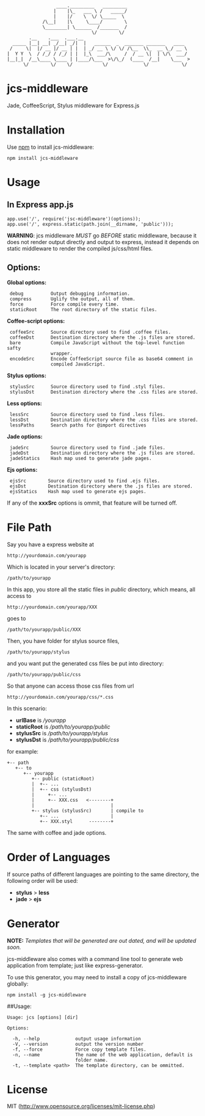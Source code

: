 <!-- vim: set et ai nu ts=4 sw=4 cc=80: -->

                      ____._________   _________                   
                     |    |\_   ___ \ /   _____/                   
                     |    |/    \  \/ \_____  \                    
                 /\__|    |\     \____/        \                   
                 \________| \______  /_______  /                   
                                   \/        \/                    
            .__    .___  .___.__                                       
      _____ |__| __| _/__| _/|  |   ______  _  _______ _______   ____  
     /     \|  |/ __ |/ __ | |  | _/ __ \ \/ \/ /\__  \\_  __ \_/ __ \ 
    |  Y Y  \  / /_/ / /_/ | |  |_\  ___/\     /  / __ \|  | \/\  ___/ 
    |__|_|  /__\____ \____ | |____/\___  >\/\_/  (____  /__|    \___  >
          \/        \/    \/           \/             \/            \/ 

jcs-middleware
==============

Jade, CoffeeScript, Stylus middleware for Express.js

Installation
============

Use [npm](www.npmjs.org) to install jcs-middleware:

    npm install jcs-middleware

Usage
=====

## In Express app.js

    app.use('/', require('jsc-middleware')(options));
    app.use('/', express.static(path.join(__dirname, 'public')));

**WARNING**: jcs middleware *MUST* go *BEFORE* static middleware, because it
does not render output directly and output to express, instead it depends on
static middleware to render the compiled js/css/html files.

## Options:
 
**Global options:**

     debug          Output debugging information.
     compress       Uglify the output, all of them.
     force          Force compile every time.
     staticRoot     The root directory of the static files.

**Coffee-script options:**

     coffeeSrc      Source directory used to find .coffee files.
     coffeeDst      Destination directory where the .js files are stored.
     bare           Compile JavaScript without the top-level function safty
                    wrapper.
     encodeSrc      Encode CoffeeScript source file as base64 comment in
                    compiled JavaScript.

**Stylus options:**

     stylusSrc      Source directory used to find .styl files.
     stylusDst      Destination directory where the .css files are stored.

**Less options:**

     lessSrc        Source directory used to find .less files.
     lessDst        Destination directory where the .css files are stored.
     lessPaths      Search paths for @import directives

**Jade options:**

     jadeSrc        Source directory used to find .jade files.
     jadeDst        Destination directory where the .js files are stored.
     jadeStatics    Hash map used to generate jade pages.

**Ejs options:**

     ejsSrc        Source directory used to find .ejs files.
     ejsDst        Destination directory where the .js files are stored.
     ejsStatics    Hash map used to generate ejs pages.

If any of the **xxxSrc** options is ommit, that feature will be turned off.

File Path
=========

Say you have a express website at 

    http://yourdomain.com/yourapp

Which is located in your server's directory:

    /path/to/yourapp

In this app, you store all the static files in *public* directory, which
means, all access to

    http://yourdomain.com/yourapp/XXX

goes to

    /path/to/yourapp/public/XXX

Then, you have folder for stylus source files,

    /path/to/yourapp/stylus

and you want put the generated css files be put into directory:

    /path/to/yourapp/public/css

So that anyone can access those css files from url 

    http://yourdomain.com/yourapp/css/*.css

In this scenario:

* **urlBase** is    */yourapp*
* **staticRoot** is */path/to/yourapp/public*
* **stylusSrc** is  */path/to/yourapp/stylus*
* **stylusDst** is  */path/to/yourapp/public/css*

for example:

    +-- path
       +-- to
          +-- yourapp
             +-- public (staticRoot)
             |  +-- ...
             |  +-- css (stylusDst)
             |     +-- ...
             |     +-- XXX.css   <--------+
             |                            |
             +-- stylus (stylusSrc)       | compile to
                +-- ...                   |
                +-- XXX.styl      --------+



The same with coffee and jade options.

Order of Languages
==================
If source paths of different languages are pointing to the same directory, the
following order will be used:

* **stylus** > **less**
* **jade** > **ejs**


Generator
=========

**NOTE:**
_Templates that will be generated are out dated, and will be updated soon._

jcs-middleware also comes with a command line tool to generate web application
from template; just like express-generator.

To use this generator, you may need to install a copy of jcs-middleware
globally:

    npm install -g jcs-middleware

##Usage:

    Usage: jcs [options] [dir]
  
    Options:
  
      -h, --help             output usage information
      -V, --version          output the version number
      -f, --force            Force copy template files.
      -n, --name             The name of the web application, default is
                             folder name.
      -t, --template <path>  The template directory, can be ommitted. 


License
=======

MIT (http://www.opensource.org/licenses/mit-license.php)

